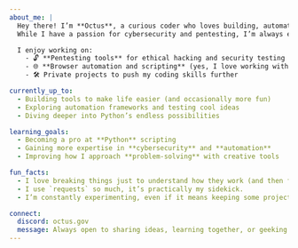 ```yaml
---
about_me: |
  Hey there! I’m **Octus**, a curious coder who loves building, automating, and learning along the way. 
  While I have a passion for cybersecurity and pentesting, I’m always exploring new areas and experimenting with different projects.

  I enjoy working on:
    - 🔓 **Pentesting tools** for ethical hacking and security testing
    - 🌐 **Browser automation and scripting** (yes, I love working with `requests`)
    - 🛠️ Private projects to push my coding skills further

currently_up_to:
  - Building tools to make life easier (and occasionally more fun)
  - Exploring automation frameworks and testing cool ideas
  - Diving deeper into Python’s endless possibilities

learning_goals:
  - Becoming a pro at **Python** scripting
  - Gaining more expertise in **cybersecurity** and **automation**
  - Improving how I approach **problem-solving** with creative tools

fun_facts:
  - I love breaking things just to understand how they work (and then fixing them... maybe).
  - I use `requests` so much, it’s practically my sidekick.
  - I’m constantly experimenting, even if it means keeping some projects private.

connect:
  discord: octus.gov
  message: Always open to sharing ideas, learning together, or geeking out about security and automation!
---
```

